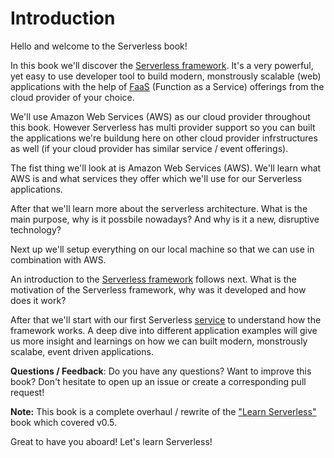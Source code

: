 # Introduction
Hello and welcome to the Serverless book!

In this book we'll discover the [Serverless framework](http://serverless.com). It's a very powerful, yet easy to use developer tool to build modern, monstrously scalable (web) applications with the help of [FaaS](xx-glossary/01-glossary.md#faas) (Function as a Service) offerings from the cloud provider of your choice.

We'll use Amazon Web Services (AWS) as our cloud provider throughout this book. However Serverless has multi provider support so you can built the applications we're buildung here on other cloud provider infrstructures as well (if your cloud provider has similar service / event offerings).

The fist thing we'll look at is Amazon Web Services (AWS). We'll learn what AWS is and what services they offer which we'll use for our Serverless applications.

After that we'll learn more about the serverless architecture. What is the main purpose, why is it possbile nowadays? And why is it a new, disruptive technology?

Next up we'll setup everything on our local machine so that we can use in combination with AWS.

An introduction to the [Serverless framework](http://serverless.com) follows next. What is the motivation of the Serverless framework, why was it developed and how does it work?

After that we'll start with our first Serverless [service](xx-glossary/01-glossary.md#service) to understand how the framework works. A deep dive into different application examples will give us more insight and learnings on how we can built modern, monstrously scalabe, event driven applications.

**Questions / Feedback**: Do you have any questions? Want to improve this book? Don't hesitate to open up an issue or create a corresponding pull request!

**Note:** This book is a complete overhaul / rewrite of the ["Learn Serverless"](https://justserverless.github.io/learnserverless-book) book which covered v0.5.

Great to have you aboard! Let's learn Serverless!
